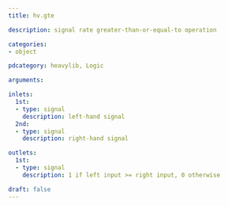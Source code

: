 ```yaml
---
title: hv.gte

description: signal rate greater-than-or-equal-to operation

categories:
- object

pdcategory: heavylib, Logic

arguments:

inlets:
  1st:
  - type: signal
    description: left-hand signal
  2nd:
  - type: signal
    description: right-hand signal

outlets:
  1st:
  - type: signal
    description: 1 if left input >= right input, 0 otherwise

draft: false
---
```


